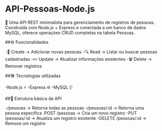 # API-Pessoas-Node.js
🚀 Uma API REST minimalista para gerenciamento de registros de pessoas.
Construída com Node.js + Express e conectada a um banco de dados MySQL, oferece operações CRUD completas na tabela Pessoas.

##⚙️ Funcionalidades

-📝 Create → Adicionar novas pessoas
-🔍 Read → Listar ou buscar pessoas cadastradas
-✏️ Update → Atualizar informações existentes
-🗑️ Delete → Remover registros

##🛠️ Tecnologias utilizadas

-Node.js ⚡
-Express 🌐
-MySQL 🗄️

##📂 Estrutura básica da API

-/pessoas → Retorna todas as pessoas
-/pessoas/:id → Retorna uma pessoa específica
.POST /pessoas → Cria um novo registro
-PUT /pessoas/:id → Atualiza um registro existente
-DELETE /pessoas/:id → Remove um registro
